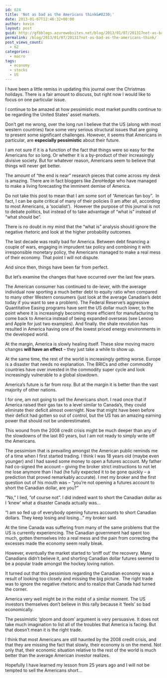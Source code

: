 ```yaml
---
id: 624
title: 'Not as bad as the Americans think&#8230;'
date: 2013-01-07T12:46:32+00:00
author: kevin
layout: post
guid: http://gfbblogs.azurewebsites.net/blog/2013/01/07/201317not-as-bad-as-the-americans-think/
permalink: /blog/2013/01/07/201317not-as-bad-as-the-americans-think/
post_views_count:
  - 62
categories:
  - macro
tags:
  - economy
  - stocks
  - US
---
```

<p class="p1">
  I have been a little remiss in updating this journal over the Christmas holidays. There is a fair amount to discuss, but right now I would like to focus on one particular issue.
</p>

<p class="p1">
  I continue to be amazed at how pessimistic most market pundits continue to be regarding the United States&#8217; asset markets.
</p>

<p class="p1">
  Don’t get me wrong, over the long run I believe that the US (along with most western countries) face some very serious structural issues that are going to present some significant challenges. However, it seems that Americans in particular, are <strong>especially pessimistic</strong> about their future.
</p>

<p class="p1">
  I am not sure if it is a function of the fact that things were so easy for the Americans for so long. Or whether it is a by-product of their increasingly divisive society. But for whatever reason, Americans seem to believe that things will never get better.
</p>

<p class="p1">
  The amount of “the end is near” research pieces that come across my desk is amazing. There are in fact bloggers like ZeroHedge who have managed to make a living forecasting the imminent demise of America.
</p>

<p class="p1">
  Do not take this post to mean that I am some sort of “American fan boy”. &nbsp;In fact, I can be quite critical of many of their policies (I am after all, according to most Americans, a ‘socialist’). &nbsp;However the purpose of this journal is not to debate politics, but instead of to take advantage of “what is” instead of “what should be”.
</p>

<p class="p1">
  There is no doubt in my mind that the “what is” analysis should ignore the negative rhetoric and look at the higher probability outcomes.
</p>

<p class="p1">
  The last decade was really bad for America. Between debt financing a couple of wars, engaging in imprudent tax policy and combining it with irresponsible monetary policy, the Americans managed to make a real mess of their economy. That point I will not dispute.
</p>

<p class="p1">
  And since then, things have been far from perfect.
</p>

<p class="p1">
  But let’s examine the changes that have occurred over the last few years.
</p>

<p class="p1">
  The American consumer has continued to de-lever, with the average individual now sporting a much better debt to equity ratio when compared to many other Western consumers (just look at the average Canadian’s debt today if you want to see a problem). The Federal Reserve&#8217;s aggressive Quantitative Easing programs have sent the US dollar much lower, to the point where it is increasingly becoming more efficient for manufacturing to come back to America instead of being expanded overseas (see Lenovo and Apple for just two examples). And finally. the shale revolution has resulted in America having one of the lowest priced energy environments in the developed world.
</p>

<p class="p1">
  At the margin, America is slowly healing itself. These slow moving macro changes <strong>will have an effect</strong> &#8211; they just take a while to show up.
</p>

<p class="p1">
  At the same time, the rest of the world is increasingly getting worse. Europe is a disaster that needs no explanation. The BRICs and other commodity countries have over invested in the commodity super cycle and look increasingly vulnerable to a global slowdown.
</p>

<p class="p1">
  America’s future is far from rosy. But at the margin it is better than the vast majority of other nations.
</p>

<p class="p1">
  I for one, am not going to sell the Americans short. I read once that if America raised their gas tax to a level similar to Canada’s, they could eliminate their deficit almost overnight. Now that might have been before their deficit had gotten so out of control, but the US has an amazing earning power that should not be underestimated.
</p>

<p class="p1">
  This wound from the 2008 credit crisis might be much deeper than any of the slowdowns of the last 80 years, but I am not ready to simply write off the Americans.
</p>

<p class="p1">
  The pessimism that is prevailing amongst the American public reminds me of a time when I first started trading. I think I was 18 years old (maybe even younger) and I had saved some money to open a futures account. My father had co-signed the account &#8211; giving the broker strict instructions to not let me lose anymore than I had (he fully expected it to be gone quickly &#8211; a prediction that proved remarkably accurate). I met my broker and the first question out of his mouth was &#8211; “you’re not opening a futures account to short the Canadian dollar, are you?”
</p>

<p class="p1">
  “No,” I lied, ”of course not&#8221;. I did indeed want to short the Canadian dollar as I ‘knew’ what a disaster Canada actually was…
</p>

<p class="p1">
  “I am so fed up of everybody opening futures accounts to short Canadian dollars. They keep losing and losing…” my broker said.
</p>

<p class="p1">
  At the time Canada was suffering from many of the same problems that the US is currently experiencing. The Canadian government had spent too much, gotten themselves into a real mess and the pain from correcting the excesses made the economy seem really bleak.
</p>

<p class="p1">
  However, eventually the market started to ‘sniff out’ the recovery. Many Canadians didn’t believe it, and shorting Canadian dollar futures seemed to be a popular trade amongst the hockey loving nation.&nbsp;
</p>

<p class="p1">
  It turned out that this pessimism regarding the Canadian economy was a result of looking too closely and missing the big picture. &nbsp;The right trade was to ignore the negative rhetoric and to realize that Canada had turned the corner.
</p>

<p class="p1">
  America very well might be in the midst of a similar moment. The US investors themselves don’t believe in this rally because it ‘feels’ so bad economically.
</p>

<p class="p1">
  The pessimistic ‘gloom and doom’ argument is very persuasive. It does not take much imagination to list all of the troubles that America is facing. But that doesn’t mean it is the right trade.
</p>

I think that most Americans are still haunted by the 2008 credit crisis, and that they are missing the fact that slowly, their economy is on the mend. Not only that, their economic situation relative to the rest of the world is much better than the average American investor realizes.

Hopefully I have learned my lesson from 25 years ago and I will not be tempted to sell the Americans short&#8230;</p> </p></p>
